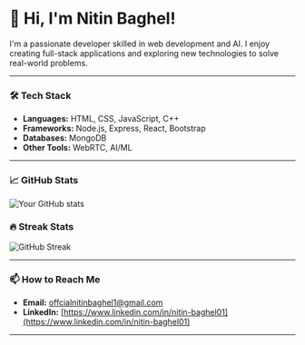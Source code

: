 # 👋 Hi, I'm Nitin Baghel!

I'm a passionate developer skilled in web development and AI. I enjoy creating full-stack applications and exploring new technologies to solve real-world problems.

---

### 🛠 Tech Stack
- **Languages:** HTML, CSS, JavaScript, C++
- **Frameworks:** Node.js, Express, React, Bootstrap
- **Databases:** MongoDB
- **Other Tools:** WebRTC, AI/ML

---

### 📈 GitHub Stats
![Your GitHub stats](https://github-readme-stats.vercel.app/api?username=officialnitinbaghel&show_icons=true&theme=radical)

### 🔥 Streak Stats
![GitHub Streak](https://github-readme-streak-stats.herokuapp.com/?user=officialnitinbaghel&theme=radical)

---

### 📫 How to Reach Me
- **Email:** [offcialnitinbaghel1@gmail.com](mailto:offcialnitinbaghel1@gmail.com)
- **LinkedIn:** [https://www.linkedin.com/in/nitin-baghel01](https://www.linkedin.com/in/nitin-baghel01)

---
